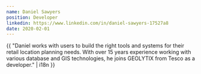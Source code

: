 ```yaml
---
name: Daniel Sawyers
position: Developer
linkedin: https://www.linkedin.com/in/daniel-sawyers-17527a8
date: 2020-02-01
---
```


{{ "Daniel works with users to build the right tools and systems for their retail location planning needs. With over 15 years experience working with various database and GIS technologies, he joins GEOLYTIX from Tesco as a developer." | i18n }}
